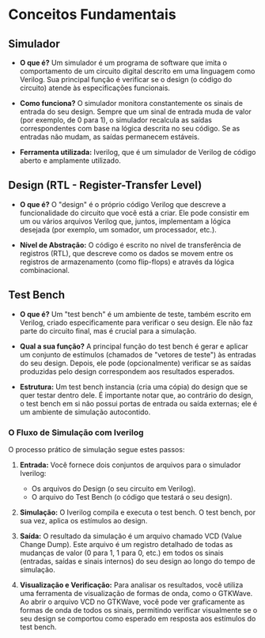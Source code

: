 # Conceitos Fundamentais

## Simulador

* **O que é?** Um simulador é um programa de software que imita o comportamento de um circuito digital descrito em uma linguagem como Verilog. Sua principal função é verificar se o design (o código do circuito) atende às especificações funcionais.

* **Como funciona?** O simulador monitora constantemente os sinais de entrada do seu design. Sempre que um sinal de entrada muda de valor (por exemplo, de 0 para 1), o simulador recalcula as saídas correspondentes com base na lógica descrita no seu código. Se as entradas não mudam, as saídas permanecem estáveis.

* **Ferramenta utilizada:** Iverilog, que é um simulador de Verilog de código aberto e amplamente utilizado.

## Design (RTL - Register-Transfer Level)

* **O que é?** O "design" é o próprio código Verilog que descreve a funcionalidade do circuito que você está a criar. Ele pode consistir em um ou vários arquivos Verilog que, juntos, implementam a lógica desejada (por exemplo, um somador, um processador, etc.).

* **Nível de Abstração:** O código é escrito no nível de transferência de registros (RTL), que descreve como os dados se movem entre os registros de armazenamento (como flip-flops) e através da lógica combinacional.

## Test Bench

* **O que é?** Um "test bench" é um ambiente de teste, também escrito em Verilog, criado especificamente para verificar o seu design. Ele não faz parte do circuito final, mas é crucial para a simulação.

* **Qual a sua função?** A principal função do test bench é gerar e aplicar um conjunto de estímulos (chamados de "vetores de teste") às entradas do seu design. Depois, ele pode (opcionalmente) verificar se as saídas produzidas pelo design correspondem aos resultados esperados.
 
* **Estrutura:** Um test bench instancia (cria uma cópia) do design que se quer testar dentro dele. É importante notar que, ao contrário do design, o test bench em si não possui portas de entrada ou saída externas; ele é um ambiente de simulação autocontido.

### O Fluxo de Simulação com Iverilog

O processo prático de simulação segue estes passos:

1. **Entrada:** Você fornece dois conjuntos de arquivos para o simulador Iverilog:
    * Os arquivos do Design (o seu circuito em Verilog).
    * O arquivo do Test Bench (o código que testará o seu design).

2. **Simulação:** O Iverilog compila e executa o test bench. O test bench, por sua vez, aplica os estímulos ao design.

3. **Saída:** O resultado da simulação é um arquivo chamado VCD (Value Change Dump). Este arquivo é um registro detalhado de todas as mudanças de valor (0 para 1, 1 para 0, etc.) em todos os sinais (entradas, saídas e sinais internos) do seu design ao longo do tempo de simulação.

4. **Visualização e Verificação:** Para analisar os resultados, você utiliza uma ferramenta de visualização de formas de onda, como o GTKWave. Ao abrir o arquivo VCD no GTKWave, você pode ver graficamente as formas de onda de todos os sinais, permitindo verificar visualmente se o seu design se comportou como esperado em resposta aos estímulos do test bench.

